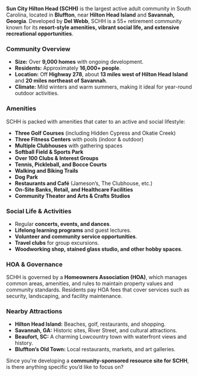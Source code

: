 **Sun City Hilton Head (SCHH)** is the largest active adult community in South Carolina, located in **Bluffton**, near **Hilton Head Island** and **Savannah, Georgia**. Developed by **Del Webb**, SCHH is a 55+ retirement community known for its **resort-style amenities, vibrant social life, and extensive recreational opportunities**.

### **Community Overview**
- **Size:** Over **9,000 homes** with ongoing development.
- **Residents:** Approximately **16,000+ people**.
- **Location:** Off **Highway 278**, about **13 miles west of Hilton Head Island** and **20 miles northeast of Savannah**.
- **Climate:** Mild winters and warm summers, making it ideal for year-round outdoor activities.

### **Amenities**
SCHH is packed with amenities that cater to an active and social lifestyle:
- **Three Golf Courses** (including Hidden Cypress and Okatie Creek)
- **Three Fitness Centers** with pools (indoor & outdoor)
- **Multiple Clubhouses** with gathering spaces
- **Softball Field & Sports Park**
- **Over 100 Clubs & Interest Groups**
- **Tennis, Pickleball, and Bocce Courts**
- **Walking and Biking Trails**
- **Dog Park**
- **Restaurants and Café** (Jameson’s, The Clubhouse, etc.)
- **On-Site Banks, Retail, and Healthcare Facilities**
- **Community Theater and Arts & Crafts Studios**

### **Social Life & Activities**
- Regular **concerts, events, and dances**.
- **Lifelong learning programs** and guest lectures.
- **Volunteer and community service opportunities**.
- **Travel clubs** for group excursions.
- **Woodworking shop, stained glass studio, and other hobby spaces**.

### **HOA & Governance**
SCHH is governed by a **Homeowners Association (HOA)**, which manages common areas, amenities, and rules to maintain property values and community standards. Residents pay HOA fees that cover services such as security, landscaping, and facility maintenance.

### **Nearby Attractions**
- **Hilton Head Island:** Beaches, golf, restaurants, and shopping.
- **Savannah, GA:** Historic sites, River Street, and cultural attractions.
- **Beaufort, SC:** A charming Lowcountry town with waterfront views and history.
- **Bluffton’s Old Town:** Local restaurants, markets, and art galleries.

Since you're developing a **community-sponsored resource site for SCHH**, is there anything specific you’d like to focus on?